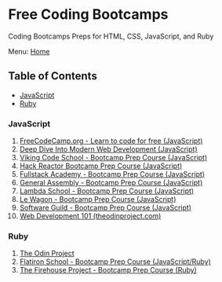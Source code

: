 # Free Coding Bootcamps

Coding Bootcamps Preps for HTML, CSS, JavaScript, and Ruby

Menu: [Home](./README.md)

## Table of Contents

- [JavaScript](#javascript)
- [Ruby](#ruby)

### JavaScript

1. [FreeCodeCamp.org - Learn to code for free (JavaScript)](https://www.freecodecamp.org/)
1. [Deep Dive Into Modern Web Development (JavaScript)](https://fullstackopen.com/en/ "Learn React, Redux, Node.js, MongoDB, and GraphQL in one go! This course will introduce you to modern JavaScript-based web development. The main focus is on building single page applications with ReactJS that use REST APIs built with Node.js.")
1. [Viking Code School - Bootcamp Prep Course (JavaScript)](https://www.vikingcodeschool.com/prep)
1. [Hack Reactor Bootcamp Prep Course (JavaScript)](http://www.hackreactor.com/prep-programs)
1. [Fullstack Academy - Bootcamp Prep Course (JavaScript)](https://www.fullstackacademy.com/bootcamp-prep)
1. [General Assembly - Bootcamp Prep Course   (JavaScript)](https://dash.generalassemb.ly/)
1. [Lambda School - Bootcamp Prep Course   (JavaScript)](https://lambdaschool.com/mini-bootcamp/)
1. [Le Wagon - Bootcamp Prep Course   (JavaScript)](https://www.lewagon.com/learn-to-code)
1. [Software Guild - Bootcamp Prep Course   (JavaScript)](https://www.thesoftwareguild.com/introduction-web-development/)
1. [Web Development 101 (theodinproject.com)](https://www.theodinproject.com/courses/web-development-101)

### Ruby

1. [The Odin Project](https://www.theodinproject.com/)
1. [Flatiron School - Bootcamp Prep Course (JavaScript/Ruby)](https://flatironschool.com/programs/online-bootcamp-prep-course/)
1. [The Firehouse Project - Bootcamp Prep Course (Ruby)](http://www.thefirehoseproject.com/get-started)
